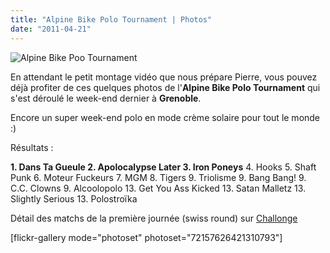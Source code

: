 ```yaml
---
title: "Alpine Bike Polo Tournament | Photos"
date: "2011-04-21"
---
```


![](http://www.guidoline.com/wp-content/uploads/2011/04/DSC_1653-1024x678.jpg "Alpine Bike Poo Tournament")

En attendant le petit montage vidéo que nous prépare Pierre, vous pouvez déjà profiter de ces quelques photos de l'**Alpine Bike Polo Tournament** qui s'est déroulé le week-end dernier à **Grenoble**.

Encore un super week-end polo en mode crème solaire pour tout le monde :)

Résultats :

**1\. Dans Ta Gueule 2. Apolocalypse Later 3. Iron Poneys** 4. Hooks 5. Shaft Punk 6. Moteur Fuckeurs 7. MGM 8. Tigers 9. Triolisme 9. Bang Bang! 9. C.C. Clowns 9. Alcoolopolo 13. Get You Ass Kicked 13. Satan Malletz 13. Slightly Serious 13. Polostroïka

Détail des matchs de la première journée (swiss round) sur [Challonge](http://challonge.com/alpinebikepolo)

\[flickr-gallery mode="photoset" photoset="72157626421310793"\]
